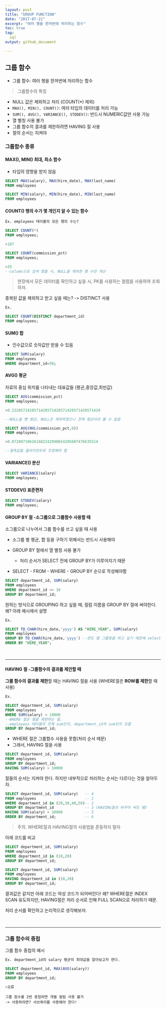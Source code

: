 ```yaml
---
layout: post
title: "GROUP FUNCTION"
date: "2017-07-21"
excerpt: "여러 행을 한꺼번에 처리하는 함수"
toc: true
tag:
  sql
output: github_document

---
```


## 그룹 함수

* 그룹 함수: 여러 행을 한꺼번에 처리하는 함수

>그룹함수의 특징

* NULL 값은 제외하고 처리 (COUNT(*) 제외)
* `MAX(), MIN(), COUNT()`: 여러 타입의 데이터를 처리 가능 
* `SUM(), AVG(), VARIANCE(), STDDEV()`: 반드시 NUMERIC값만 사용 가능
* 열 별칭 사용 불가
* 그룹 함수의 결과를 제한하려면 HAVING 절 사용
* 절의 순서는 지켜야

### 그룹함수 종류

#### MAX(), MIN() 최대, 최소 함수

* 타입의 영향을 받지 않음

```sql
SELECT MAX(salary), MAX(hire_date), MAX(last_name)
FROM employees
```
```sql
SELECT MIN(salary), MIN(hire_date), MIN(last_name)
FROM employees
```

#### COUNT() 행의 수가 몇 개인지 알 수 있는 함수

```sql
Ex. employees 테이블의 모든 행의 수는?

SELECT COUNT(*)
FROM employees;

>107

SELECT COUNT(commission_pct)
FROM employees;

>35 
--column으로 검색 했을 시, NULL을 제외한 행 수만 계산

```

>현장에서 모든 데이터를 확인하고 싶을 시, PK를 사용하는 컬럼을 사용하여 조회하자.

중복된 값을 제외하고 받고 싶을 때는? -> DISTINCT 사용

```sql
Ex. 

SELECT COUNT(DISTINCT department_id)
FROM employees;
```

#### SUM() 합

* 인수값으로 숫자값만 받을 수 있음

```sql
SELECT SUM(salary)
FROM employees
WHERE department_id=50;
```

#### AVG() 평균

자료의 중심 위치를 나타내는 대표값들 (평균,중앙값,최빈값)

```sql
SELECT AVG(commission_pct)
FROM employees;

>0.2228571428571428571428571428571428571429

--NULL을 뺀 평균, NULL은 제외하였으니 전체 평균이라 볼 수 없음

SELECT AVG(NVL(commission_pct,0))
FROM employees;

>0.072897196261682242990654205607476635514

--결측값을 클라이언트와 조정해야 함
```

#### VARIANCE() 분산

```sql
SELECT VARIANCE(salary)
FROM employees;
```

#### STDDEV() 표준편차

```sql
SELECT STDDEV(salary)
FROM employees;
```

#### GROUP BY 절 -소그룹으로 그룹함수 사용할 때

소그룹으로 나누어서 그룹 함수를 쓰고 싶을 때 사용

* 소그룹 별 평균, 합 등을 구하기 위해서는 반드시 사용해야

* GROUP BY 절에서 열 별칭 사용 불가
    * 처리 순서가 SELECT 전에 GROUP BY가 이루어지기 때문
    
* SELECT - FROM - WHERE - GROUP BY 순으로 작성해야함

```sql
SELECT department_id, SUM(salary)
FROM employees
WHERE department_id <> 10
GROUP BY department_id;
```

원하는 방식으로 GROUPING 하고 싶을 때, 컬럼 이름을 GROUP BY 절에 써야한다.
왜? 아래 예시에서 설명

```sql
Ex.

SELECT TO_CHAR(hire_date,'yyyy') AS "HIRE_YEAR", SUM(salary)
FROM employees
GROUP BY TO_CHAR(hire_date,'yyyy') --연도 별 그룹핑을 하고 싶기 때문에 select절과 같을 수 밖에 없음.
ORDER BY "HIRE_YEAR";
```

<br>
  
***

#### HAVING 절 -그룹함수의 결과를 제안할 때

**그룹 함수의 결과를 제한**할 때는 HAVING 절을 사용 (WHERE절은 **ROW를 제한**할 때 사용)

```sql
Ex.

SELECT department_id, SUM(salary)
FROM employees
WHERE SUM(salary) > 10000 
--WHERE 절은 행을 제한하는 절. 
--employees 테이블의 전체 sum인지, department_id의 sum인지 모름
GROUP BY department_id;

```

* WHERE 절은 그룹함수 사용을 못함(처리 순서 때문)
* 그래서, HAVING 절을 사용

```sql
SELECT department_id, SUM(salary)
FROM employees
GROUP BY department_id;
HAVING SUM(salary) > 10000
```

절들의 순서는 지켜야 한다. 하지만 내부적으로 처리하는 순서는 다르다는 것을 알아두자.

```sql
SELECT department_id, SUM(salary)   -- 4
FROM employees                      -- 1
WHERE department_id in (20,30,40,50)-- 2
GROUP BY department_id              -- 3 (HAVING절과 바꾸어 써도 됌)
HAVING SUM(salary) > 10000          -- 5
ORDER BY department_id;             -- 6
```

> 주의. WHERE절과 HAVING절의 사용법을 혼동하지 말자


아래 코드를 비교

```sql
SELECT department_id, SUM(salary)
FROM employees
WHERE department_id in (10,20)
GROUP BY department_id;
```
```sql
SELECT department_id, SUM(salary)
FROM employees
HAVING department_id in (10,20)
GROUP BY department_id;
```

결과값은 같지만 아래 코드는 악성 코드가 되어버린다!
왜? WHERE절은 INDEX SCAN 유도하지만, HAVING절은 처리 순서로 인해 FULL SCAN으로 처리하기 때문. 

처리 순서를 확인하고 논리적으로 생각해보자.

<br>

***

### 그룹 함수의 중첩

그룹 함수 중첩의 예시

```sql
Ex. department_id의 salary 평균의 최대값을 알아보고자 한다.

SELECT department_id, MAX(AVG(salary))
FROM employees
GROUP BY department_id;

>오류
```

    그룹 함수를 2번 중첩하면 개별 컬럼 사용 불가
    -> 사용하려면? 서브쿼리를 사용해야 한다!
